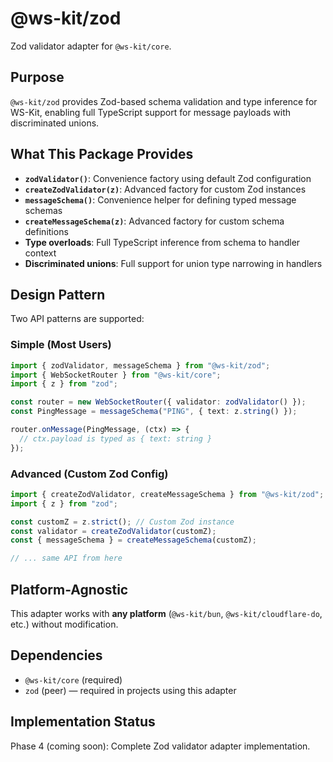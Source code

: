 # @ws-kit/zod

Zod validator adapter for `@ws-kit/core`.

## Purpose

`@ws-kit/zod` provides Zod-based schema validation and type inference for WS-Kit, enabling full TypeScript support for message payloads with discriminated unions.

## What This Package Provides

- **`zodValidator()`**: Convenience factory using default Zod configuration
- **`createZodValidator(z)`**: Advanced factory for custom Zod instances
- **`messageSchema()`**: Convenience helper for defining typed message schemas
- **`createMessageSchema(z)`**: Advanced factory for custom schema definitions
- **Type overloads**: Full TypeScript inference from schema to handler context
- **Discriminated unions**: Full support for union type narrowing in handlers

## Design Pattern

Two API patterns are supported:

### Simple (Most Users)

```typescript
import { zodValidator, messageSchema } from "@ws-kit/zod";
import { WebSocketRouter } from "@ws-kit/core";
import { z } from "zod";

const router = new WebSocketRouter({ validator: zodValidator() });
const PingMessage = messageSchema("PING", { text: z.string() });

router.onMessage(PingMessage, (ctx) => {
  // ctx.payload is typed as { text: string }
});
```

### Advanced (Custom Zod Config)

```typescript
import { createZodValidator, createMessageSchema } from "@ws-kit/zod";
import { z } from "zod";

const customZ = z.strict(); // Custom Zod instance
const validator = createZodValidator(customZ);
const { messageSchema } = createMessageSchema(customZ);

// ... same API from here
```

## Platform-Agnostic

This adapter works with **any platform** (`@ws-kit/bun`, `@ws-kit/cloudflare-do`, etc.) without modification.

## Dependencies

- `@ws-kit/core` (required)
- `zod` (peer) — required in projects using this adapter

## Implementation Status

Phase 4 (coming soon): Complete Zod validator adapter implementation.
